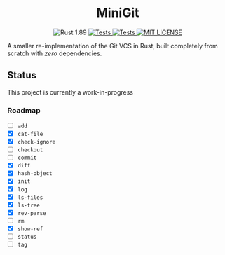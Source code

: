 <h1 align="center">
  MiniGit
</h1>

<p align="center">
  <img alt="Rust 1.89" src="https://img.shields.io/badge/1.89-grey?style=flat&logo=rust&logoColor=orange&color=%232A2A2A">

  <a href="https://github.com/mkpro118/mini-git/actions/workflows/tests.yml">
    <img alt="Tests" src="https://github.com/mkpro118/mini-git/actions/workflows/tests.yml/badge.svg?event=pull_request">
  </a>

  <a href="https://github.com/mkpro118/mini-git/actions/workflows/clippy.yml">
    <img alt="Tests" src="https://github.com/mkpro118/mini-git/actions/workflows/clippy.yml/badge.svg">
  </a>
  
  <a href="https://github.com/mkpro118/mini-git/blob/main/LICENSE">
    <img alt="MIT LICENSE" src="https://img.shields.io/badge/License-MIT-blue?style=flat&labelColor=%233f3f3f"/>
  </a>
</p>

<p align="center">

A smaller re-implementation of the Git VCS in Rust, built completely from scratch with _zero_ dependencies.

</p>

## Status

This project is currently a work-in-progress

### Roadmap

- [ ] `add`
- [x] `cat-file`
- [x] `check-ignore`
- [ ] `checkout`
- [ ] `commit`
- [x] `diff`
- [x] `hash-object`
- [x] `init`
- [x] `log`
- [x] `ls-files`
- [x] `ls-tree`
- [x] `rev-parse`
- [ ] `rm`
- [x] `show-ref`
- [ ] `status`
- [ ] `tag`
